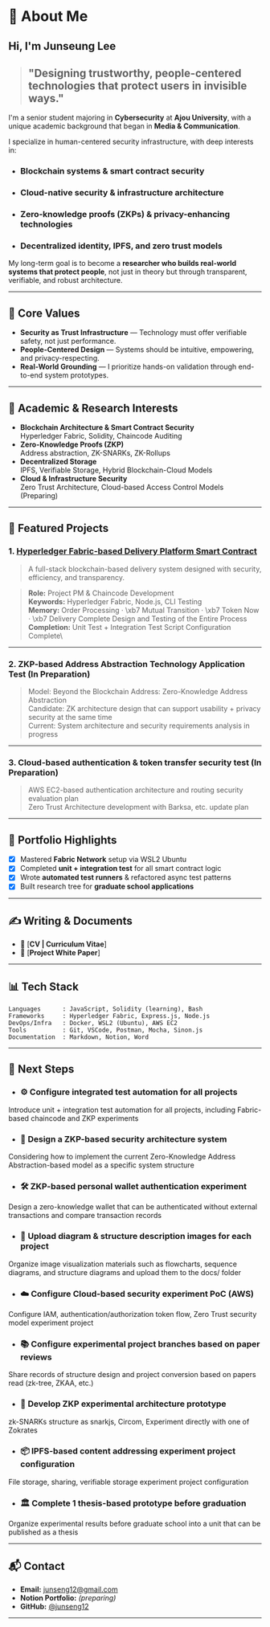 # 🌝 About Me

## Hi, I'm Junseung Lee 

> ## "Designing trustworthy, people-centered technologies that protect users in invisible ways."


I'm a senior student majoring in **Cybersecurity** at **Ajou University**, with a unique academic background that began in **Media & Communication**. 

I specialize in human-centered security infrastructure, with deep interests in:

- ### **Blockchain systems & smart contract security**
- ### **Cloud-native security & infrastructure architecture**
- ### **Zero-knowledge proofs (ZKPs) & privacy-enhancing technologies**
- ### **Decentralized identity, IPFS, and zero trust models**


My long-term goal is to become a **researcher who builds real-world systems that protect people**, not just in theory but through transparent, verifiable, and robust architecture.

---

## 📌 Core Values

- **Security as Trust Infrastructure** — Technology must offer verifiable safety, not just performance.
- **People-Centered Design** — Systems should be intuitive, empowering, and privacy-respecting.
- **Real-World Grounding** — I prioritize hands-on validation through end-to-end system prototypes.

---

## 🔬 Academic & Research Interests

- **Blockchain Architecture & Smart Contract Security**\
  Hyperledger Fabric, Solidity, Chaincode Auditing
- **Zero-Knowledge Proofs (ZKP)**\
  Address abstraction, ZK-SNARKs, ZK-Rollups
- **Decentralized Storage**\
  IPFS, Verifiable Storage, Hybrid Blockchain-Cloud Models
- **Cloud & Infrastructure Security**\
  Zero Trust Architecture, Cloud-based Access Control Models (Preparing)

---

## 📂 Featured Projects

### 1. [**Hyperledger Fabric-based Delivery Platform Smart Contract**](https://github.com/junseng12/Hyperledger-Fabric-based-delivery-platform-smart-contract)

> A full-stack blockchain-based delivery system designed with security, efficiency, and transparency.

> **Role:** Project PM & Chaincode Development\
> **Keywords:** Hyperledger Fabric, Node.js, CLI Testing\
> **Memory:** Order Processing · \xb7 Mutual Transition · \xb7 Token Now · \xb7 Delivery Complete Design and Testing of the Entire Process\
> **Completion:** Unit Test + Integration Test Script Configuration Complete\

---

### 2. **ZKP-based Address Abstraction Technology Application Test (In Preparation)**

> Model: Beyond the Blockchain Address: Zero-Knowledge Address Abstraction\
> Candidate: ZK architecture design that can support usability + privacy security at the same time\
> Current: System architecture and security requirements analysis in progress

---

### 3. **Cloud-based authentication & token transfer security test (In Preparation)**

> AWS EC2-based authentication architecture and routing security evaluation plan\
> Zero Trust Architecture development with Barksa, etc. update plan


---

## 📌 Portfolio Highlights

- [x] Mastered **Fabric Network** setup via WSL2 Ubuntu
- [x] Completed **unit + integration test** for all smart contract logic
- [x] Wrote **automated test runners** & refactored async test patterns
- [x] Built research tree for **graduate school applications**

---

## ✍️ Writing & Documents

- 📄 [**CV | Curriculum Vitae**]
- 📘 [**Project White Paper**]
---

## 📊 Tech Stack

```text
Languages      : JavaScript, Solidity (learning), Bash
Frameworks     : Hyperledger Fabric, Express.js, Node.js
DevOps/Infra   : Docker, WSL2 (Ubuntu), AWS EC2
Tools          : Git, VSCode, Postman, Mocha, Sinon.js
Documentation  : Markdown, Notion, Word
```

---

## 🚀 Next Steps

- ### ⚙️ Configure integrated test automation for all projects

Introduce unit + integration test automation for all projects, including Fabric-based chaincode and ZKP experiments

- ### 🔐 Design a ZKP-based security architecture system

Considering how to implement the current Zero-Knowledge Address Abstraction-based model as a specific system structure

- ### 🛠️ ZKP-based personal wallet authentication experiment

Design a zero-knowledge wallet that can be authenticated without external transactions and compare transaction records

- ### 📘 Upload diagram & structure description images for each project

Organize image visualization materials such as flowcharts, sequence diagrams, and structure diagrams and upload them to the docs/ folder

- ### ☁️ Configure Cloud-based security experiment PoC (AWS)

Configure IAM, authentication/authorization token flow, Zero Trust security model experiment project

- ### 📚 Configure experimental project branches based on paper reviews

Share records of structure design and project conversion based on papers read (zk-tree, ZKAA, etc.)

- ### 🧠 Develop ZKP experimental architecture prototype

zk-SNARKs structure as snarkjs, Circom, Experiment directly with one of Zokrates

- ### 📦 IPFS-based content addressing experiment project configuration

File storage, sharing, verifiable storage experiment project configuration

- ### 🏛️ Complete 1 thesis-based prototype before graduation

Organize experimental results before graduate school into a unit that can be published as a thesis

---

## 📬 Contact

- **Email:** junseng12@gmail.com
- **Notion Portfolio:** *(preparing)*
- **GitHub:** [@junseng12](https://github.com/junseng12)

---
